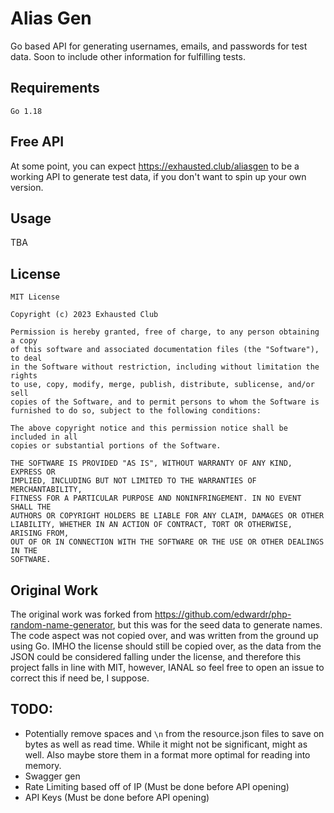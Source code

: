 # Alias Gen

Go based API for generating usernames, emails, and passwords for test data. Soon
to include other information for fulfilling tests.

## Requirements

`Go 1.18`

## Free API

At some point, you can expect https://exhausted.club/aliasgen to be a working
API to generate test data, if you don't want to spin up your own version.

## Usage

TBA

## License

```
MIT License

Copyright (c) 2023 Exhausted Club

Permission is hereby granted, free of charge, to any person obtaining a copy
of this software and associated documentation files (the "Software"), to deal
in the Software without restriction, including without limitation the rights
to use, copy, modify, merge, publish, distribute, sublicense, and/or sell
copies of the Software, and to permit persons to whom the Software is
furnished to do so, subject to the following conditions:

The above copyright notice and this permission notice shall be included in all
copies or substantial portions of the Software.

THE SOFTWARE IS PROVIDED "AS IS", WITHOUT WARRANTY OF ANY KIND, EXPRESS OR
IMPLIED, INCLUDING BUT NOT LIMITED TO THE WARRANTIES OF MERCHANTABILITY,
FITNESS FOR A PARTICULAR PURPOSE AND NONINFRINGEMENT. IN NO EVENT SHALL THE
AUTHORS OR COPYRIGHT HOLDERS BE LIABLE FOR ANY CLAIM, DAMAGES OR OTHER
LIABILITY, WHETHER IN AN ACTION OF CONTRACT, TORT OR OTHERWISE, ARISING FROM,
OUT OF OR IN CONNECTION WITH THE SOFTWARE OR THE USE OR OTHER DEALINGS IN THE
SOFTWARE.
```

## Original Work

The original work was forked from
https://github.com/edwardr/php-random-name-generator, but this was for the seed
data to generate names. The code aspect was not copied over, and was written
from the ground up using Go. IMHO the license should still be copied over, as
the data from the JSON could be considered falling under the license, and
therefore this project falls in line with MIT, however, IANAL so feel free to
open an issue to correct this if need be, I suppose.

## TODO:

- Potentially remove spaces and `\n` from the resource.json files to save on
  bytes as well as read time. While it might not be significant, might as well.
  Also maybe store them in a format more optimal for reading into memory.
- Swagger gen
- Rate Limiting based off of IP (Must be done before API opening)
- API Keys (Must be done before API opening)
